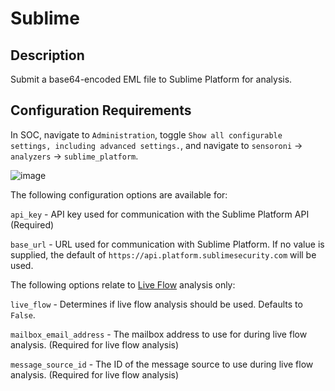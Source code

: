 # Sublime

## Description
Submit a base64-encoded EML file to Sublime Platform for analysis.

## Configuration Requirements
In SOC, navigate to `Administration`, toggle `Show all configurable settings, including advanced settings.`, and navigate to `sensoroni` -> `analyzers` -> `sublime_platform`.

![image](https://github.com/Security-Onion-Solutions/securityonion/tree/2.4/dev/assets/images/screenshots/analyzers/sublime.png)


The following configuration options are available for:

``api_key`` - API key used for communication with the Sublime Platform API (Required)

``base_url`` -  URL used for communication with Sublime Platform. If no value is supplied, the default of `https://api.platform.sublimesecurity.com` will be used.

The following options relate to [Live Flow](https://docs.sublimesecurity.com/reference/analyzerawmessageliveflow-1) analysis only:

``live_flow`` - Determines if live flow analysis should be used. Defaults to `False`.

``mailbox_email_address`` - The mailbox address to use for during live flow analysis. (Required for live flow analysis)

``message_source_id`` - The ID of the message source to use during live flow analysis. (Required for live flow analysis)
